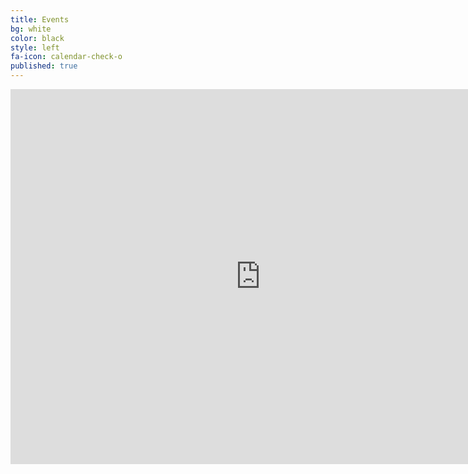 ```yaml
---
title: Events
bg: white    
color: black
style: left
fa-icon: calendar-check-o
published: true
---
```


<iframe src="https://calendar.google.com/calendar/embed?showTitle=0&amp;height=600&amp;wkst=1&amp;bgcolor=%23FFFFFF&amp;src=jsqribe%40gmail.com&amp;color=%23875509&amp;ctz=Europe%2FLondon" style="border-width:0" width="800" height="600" frameborder="0" scrolling="no"></iframe>
